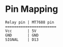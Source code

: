 # Pin Mapping
```
Relay pin | MT7688 pin
======================= 
Vcc       | 5V
GND       | GND
SIGNAL    | D13
```
